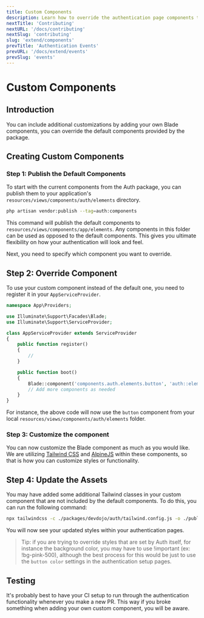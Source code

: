 ```yaml
---
title: Custom Components
description: Learn how to override the authentication page components to take full control of how your authentication pages feel and function.
nextTitle: 'Contributing'
nextURL: '/docs/contributing'
nextSlug: 'contributing'
slug: 'extend/components'
prevTitle: 'Authentication Events'
prevURL: '/docs/extend/events'
prevSlug: 'events'
---
```


# Custom Components

## Introduction

You can include additional customizations by adding your own Blade components, you can override the default components provided by the package.

## Creating Custom Components

### Step 1: Publish the Default Components

To start with the current components from the Auth package, you can publish them to your application's `resources/views/components/auth/elements` directory.

```bash
php artisan vendor:publish --tag=auth:components
```

This command will publish the default components to `resources/views/components/app/elements`. Any components in this folder can be used as opposed to the default components. This gives you ultimate flexibility on how your authentication will look and feel.

Next, you need to specify which component you want to override.

## Step 2: Override Component

To use your custom component instead of the default one, you need to register it in your `AppServiceProvider`.

```php
namespace App\Providers;

use Illuminate\Support\Facades\Blade;
use Illuminate\Support\ServiceProvider;

class AppServiceProvider extends ServiceProvider
{
    public function register()
    {
        //
    }

    public function boot()
    {
        Blade::component('components.auth.elements.button', 'auth::elements.button');
        // Add more components as needed
    }
}
```

For instance, the above code will now use the `button` component from your local `resources/views/components/auth/elements` folder.

### Step 3: Customize the component

You can now customize the Blade component as much as you would like. We are utilizing <a href="https://tailwindcss.com" target="_blank">Tailwind CSS</a> and <a href="https://alpinejs.dev" target="_blank">AlpineJS</a> within these components, so that is how you can customize styles or functionality.

## Step 4: Update the Assets

You may have added some additional Tailwind classes in your custom component that are not included by the default components. To do this, you can run the following command:

```bash
npx tailwindcss -c ./packages/devdojo/auth/tailwind.config.js -o ./public/auth/build/assets/styles.css
```

You will now see your updated styles within your authentication pages. 

> Tip: if you are trying to override styles that are set by Auth itself, for instance the background color, you may have to use !important (ex: !bg-pink-500), although the best process for this would be just to use the `button color` settings in the authentication setup pages.

## Testing

It's probably best to have your CI setup to run through the authentication functionality whenever you make a new PR. This way if you broke something when adding your own custom component, you will be aware.
